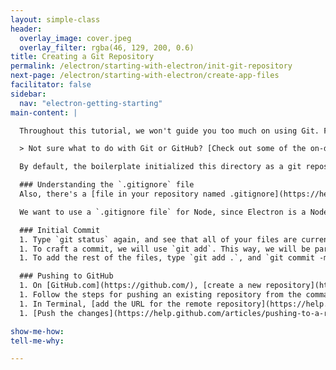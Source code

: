 ```yaml
---
layout: simple-class
header:
  overlay_image: cover.jpeg
  overlay_filter: rgba(46, 129, 200, 0.6)
title: Creating a Git Repository
permalink: /electron/starting-with-electron/init-git-repository
next-page: /electron/starting-with-electron/create-app-files
facilitator: false
sidebar:
  nav: "electron-getting-starting"
main-content: |

  Throughout this tutorial, we won't guide you too much on using Git. For all of the code, we recommend using branches and atomic commits, as well as pushing to the remote frequently.

  > Not sure what to do with Git or GitHub? [Check out some of the on-demand courses to learn more!](https://services.github.com/on-demand/)

  By default, the boilerplate initialized this directory as a git repository, so we won't need to do any extra work to get this set up.

  ### Understanding the `.gitignore` file
  Also, there's a [file in your repository named .gitignore](https://help.github.com/articles/ignoring-files/). Git uses this to determine which files and directories to ignore, before you make a commit.

  We want to use a `.gitignore file` for Node, since Electron is a Node based project. Typically, we would do this manually. Since we used a boilerplate, this is already done. If you're interested in learning about different `.gitignore` files, check out [this repository full of templates](https://github.com/github/gitignore).

  ### Initial Commit
  1. Type `git status` again, and see that all of your files are currently untracked in the working tree.
  1. To craft a commit, we will use `git add`. This way, we will be particular about what files are in each commit. We will first commit the `.gitignore` file with `git add .gitignore`, and then `git commit -m "initial commit with gitignore"`.
  1. To add the rest of the files, type `git add .`, and `git commit -m "add electron boilerplate files"`.

  ### Pushing to GitHub
  1. On [GitHub.com](https://github.com/), [create a new repository](https://help.github.com/articles/creating-a-new-repository/). To avoid errors, do not initialize the new repository with `README`, `license`, or `.gitignore` files. You can add these files after your project has been pushed to GitHub.
  1. Follow the steps for pushing an existing repository from the command line. 
  1. In Terminal, [add the URL for the remote repository](https://help.github.com/articles/adding-a-remote/) where your local repository will be pushed.
  1. [Push the changes](https://help.github.com/articles/pushing-to-a-remote/) in your local repository to GitHub.

show-me-how:
tell-me-why:

---
```

